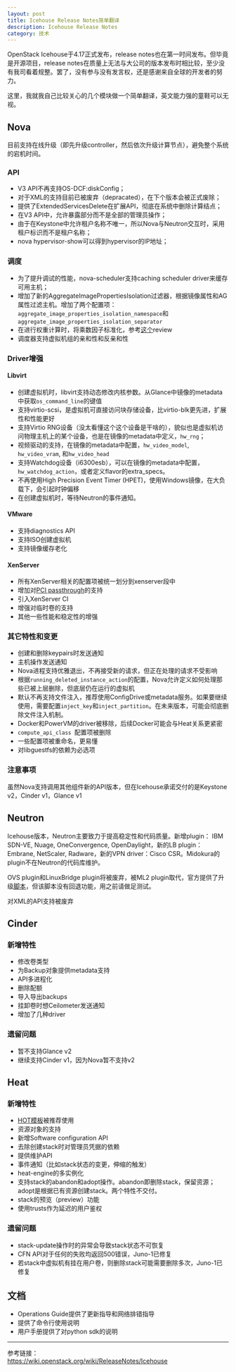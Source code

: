 ```yaml
---
layout: post
title: Icehouse Release Notes简单翻译
description: Icehouse Release Notes
category: 技术
---
```


OpenStack Icehouse于4.17正式发布，release notes也在第一时间发布。但毕竟是开源项目，release notes在质量上无法与大公司的版本发布时相比较，至少没有我司看着规整。罢了，没有参与没有发言权，还是感谢来自全球的开发者的努力。

这里，我就我自己比较关心的几个模块做一个简单翻译，英文能力强的童鞋可以无视。

## Nova
目前支持在线升级（即先升级controller，然后依次升级计算节点），避免整个系统的宕机时间。

### API
* V3 API不再支持OS-DCF:diskConfig；
* 对于XML的支持目前已被废弃（depracated），在下个版本会被正式废除；
* 提供了ExtendedServicesDelete在扩展API，彻底在系统中删除计算结点；
* 在V3 API中，允许暴露部分而不是全部的管理员操作；
* 由于在Keystone中允许租户名称不唯一，所以Nova与Neutron交互时，采用租户标识而不是租户名称；
* nova hypervisor-show可以得到hypervisor的IP地址；

### 调度
* 为了提升调试的性能，nova-scheduler支持caching scheduler driver来缓存可用主机；
* 增加了新的AggregateImagePropertiesIsolation过滤器，根据镜像属性和AG属性过滤主机。增加了两个配置项：`aggregate_image_properties_isolation_namespace`和`aggregate_image_properties_isolation_separator`
* 在进行权重计算时，将乘数因子标准化，参考[这个](https://review.openstack.org/#/c/27160/)review
* 调度器支持虚拟机组的亲和性和反亲和性

### Driver增强
#### Libvirt
* 创建虚拟机时，libvirt支持动态修改内核参数。从Glance中镜像的metadata中获取`os_command_line`的键值
* 支持virtio-scsi，是虚拟机可直接访问块存储设备，比virtio-blk更先进，扩展性和性能更好
* 支持Virtio RNG设备（没太看懂这个这个设备是干啥的），貌似也是虚拟机访问物理主机上的某个设备，也是在镜像的metadata中定义，`hw_rng`；
* 视频驱动的支持，在镜像的metadata中配置，`hw_video_model`, `hw_video_vram`, 和`hw_video_head`
* 支持Watchdog设备（i6300esb），可以在镜像的metadata中配置，`hw_watchdog_action`，或者定义flavor的extra_specs。
* 不再使用High Precision Event Timer (HPET)，使用Windows镜像，在大负载下，会引起时钟偏移
* 在创建虚拟机时，等待Neutron的事件通知。

#### VMware
* 支持diagnostics API
* 支持ISO创建虚拟机
* 支持镜像缓存老化

#### XenServer
* 所有XenServer相关的配置项被统一划分到xenserver段中
* 增加对[PCI passthrough](https://blueprints.launchpad.net/nova/+spec/pci-passthrough-xenapi)的支持
* 引入XenServer CI
* 增强对临时卷的支持
* 其他一些性能和稳定性的增强

### 其它特性和变更
* 创建和删除keypairs时发送通知
* 主机操作发送通知
* Nova进程支持优雅退出，不再接受新的请求，但正在处理的请求不受影响
* 根据`running_deleted_instance_action`的配置，Nova允许定义如何处理那些已被上层删除，但底层仍在运行的虚拟机
* 默认不再支持文件注入，推荐使用ConfigDrive或metadata服务。如果要继续使用，需要配置`inject_key`和`inject_partition`。在未来版本，可能会彻底删除文件注入机制。
* Docker和PowerVM的driver被移除，后续Docker可能会与Heat关系更紧密
* `compute_api_class `配置项被删除
* 一些配置项被重命名，更易懂
* 对libguestfs的依赖为必选项

### 注意事项
虽然Nova支持调用其他组件新的API版本，但在Icehouse承诺交付的是Keystone v2，Cinder v1，Glance v1

## Neutron
Icehouse版本，Neutron主要致力于提高稳定性和代码质量。新增plugin： IBM SDN-VE, Nuage, OneConvergence, OpenDaylight，新的LB plugin：Embrane, NetScaler, Radware，新的VPN driver：Cisco CSR。Midokura的plugin不在Neutron的代码库维护。

OVS plugin和LinuxBridge plugin将被废弃，被ML2 plugin取代，官方提供了升级[脚本](http://git.openstack.org/cgit/openstack/neutron/tree/neutron/db/migration/migrate_to_ml2.py)，但该脚本没有回退功能，用之前请做足测试。

对XML的API支持被废弃

## Cinder
### 新增特性
* 修改卷类型
* 为Backup对象提供metadata支持
* API多进程化
* 删除配额
* 导入导出backups
* 挂卸卷时想Ceilometer发送通知
* 增加了几种driver

### 遗留问题
* 暂不支持Glance v2
* 继续支持Cinder v1，因为Nova暂不支持v2

## Heat
### 新增特性
* [HOT模板](http://docs.openstack.org/developer/heat/template_guide/hot_spec.html)被推荐使用
* 资源对象的支持
* 新增Software configuration API
* 去除创建stack时对管理员凭据的依赖
* 提供维护API
* 事件通知（比如stack状态的变更，伸缩的触发）
* heat-engine的多实例化
* 支持stack的abandon和adopt操作。abandon即删除stack，保留资源；adopt是根据已有资源创建stack。两个特性不交付。
* stack的预览（preview）功能
* 使用trusts作为延迟的用户鉴权

### 遗留问题
* stack-update操作时的异常会导致stack状态不可恢复
* CFN API对于任何的失败均返回500错误，Juno-1已修复
* 若stack中虚拟机有挂在用户卷，则删除stack可能需要删除多次，Juno-1已修复

## 文档
* Operations Guide提供了更新指导和网络排错指导
* 提供了命令行使用说明
* 用户手册提供了对python sdk的说明


----------
参考链接：  
<https://wiki.openstack.org/wiki/ReleaseNotes/Icehouse>